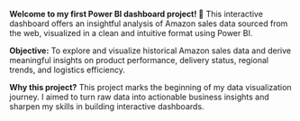 **Welcome to my first Power BI dashboard project! 🚀**
This interactive dashboard offers an insightful analysis of Amazon sales data sourced from the web, visualized in a clean and intuitive format using Power BI.

**Objective:**
To explore and visualize historical Amazon sales data and derive meaningful insights on product performance, delivery status, regional trends, and logistics efficiency.

**Why this project?**
This project marks the beginning of my data visualization journey. I aimed to turn raw data into actionable business insights and sharpen my skills in building interactive dashboards.
